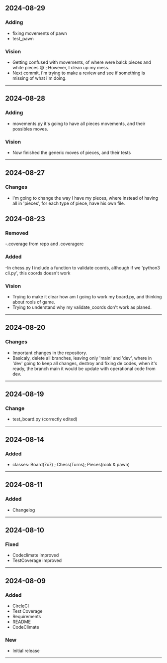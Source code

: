 ## 2024-08-29

### Adding 
- fixing movements of pawn
- test_pawn

### Vision
- Getting confused with movements, of where were balck pieces and white pieces :sweat_smile: ; However, I clean up my mess.
- Next commit, i'm trying to make a review and see if something is missing of what i'm doing.
------------------
## 2024-08-28

### Adding 
- movements.py it's going to have all pieces movements, and their possibles moves.

### Vision
- Now finished the generic moves of pieces, and their tests

------------------
## 2024-08-27

### Changes
- i'm going to change the way I have my pieces, where instead of having all in 'pieces', for each type of piece, have his own file.

## 2024-08-23 

### Removed
-.coverage from repo and .coveragerc

### Added
-In chess.py I include a function to validate coords, although if we 'python3 cli.py',
this coords doesn't work

### Vision 
- Trying to make it clear how am I going to work my board.py, and thinking about rools of game.
- Trying to understand why my validate_coords don't work as planed.
------------------
## 2024-08-20

### Changes
- Important changes in the repository.
- Basicaly, delete all branches, leaving only 'main' and 'dev', where in 'dev' going to keep all changes, destroy and fixing de codes, when it's ready, the branch main it would be update with operational code from dev.

------------------
## 2024-08-19


### Change

- test_board.py (correctly edited) 

------------------
## 2024-08-14

### Added
- classes: Board(7x7) ; Chess(Turns); Pieces(rook & pawn)

------------------
## 2024-08-11

### Added
- Changelog

------------------
## 2024-08-10

### Fixed
- Codeclimate improved 
- TestCoverage improved
------------------
## 2024-08-09

### Added
- CircleCI
- Test Coverage
- Requirements
- README
- CodeClimate

### New
* Initial release
------------------
